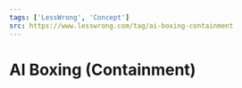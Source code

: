 ```yaml
---
tags: ['LessWrong', 'Concept']
src: https://www.lesswrong.com/tag/ai-boxing-containment
---
```


# AI Boxing (Containment)
